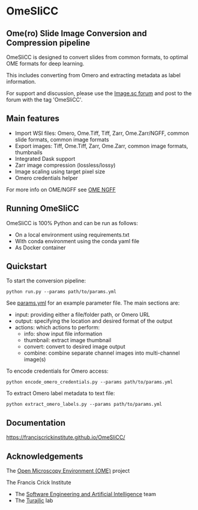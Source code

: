# OmeSliCC
## Ome(ro) Slide Image Conversion and Compression pipeline

OmeSliCC is designed to convert slides from common formats, to optimal OME formats for deep learning.

This includes converting from Omero and extracting metadata as label information.

For support and discussion, please use the [Image.sc forum](https://forum.image.sc) and post to the forum with the tag 'OmeSliCC'.

## Main features

- Import WSI files: Omero, Ome.Tiff, Tiff, Zarr, Ome.Zarr/NGFF, common slide formats, common image formats
- Export images: Tiff, Ome.Tiff, Zarr, Ome.Zarr, common image formats, thumbnails
- Integrated Dask support
- Zarr image compression (lossless/lossy)
- Image scaling using target pixel size
- Omero credentials helper

For more info on OME/NGFF see [OME NGFF](https://ngff.openmicroscopy.org)

## Running OmeSliCC

OmeSliCC is 100% Python and can be run as follows:
- On a local environment using requirements.txt
- With conda environment using the conda yaml file
- As Docker container

## Quickstart

To start the conversion pipeline:
```
python run.py --params path/to/params.yml
```

See [params.yml](resources/params.yml) for an example parameter file.
The main sections are:
- input: providing either a file/folder path, or Omero URL
- output: specifying the location and desired format of the output
- actions: which actions to perform:
    - info: show input file information
	- thumbnail: extract image thumbnail
	- convert: convert to desired image output
    - combine: combine separate channel images into multi-channel image(s)

To encode credentials for Omero access:
```
python encode_omero_credentials.py --params path/to/params.yml
```

To extract Omero label metadata to text file:
```
python extract_omero_labels.py --params path/to/params.yml
```
## Documentation

https://franciscrickinstitute.github.io/OmeSliCC/

## Acknowledgements

The [Open Microscopy Environment (OME)](https://www.openmicroscopy.org/) project

The Francis Crick Institute
- The [Software Engineering and Artificial Intelligence](https://www.crick.ac.uk/research/platforms-and-facilities/software-engineering-and-artificial-intelligence) team
- The [Turajlic](https://www.crick.ac.uk/research/labs/samra-turajlic) lab